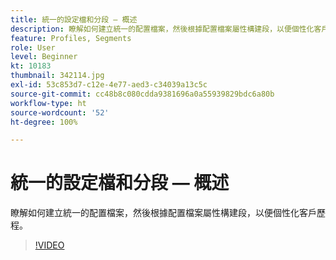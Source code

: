 ```yaml
---
title: 統一的設定檔和分段 — 概述
description: 瞭解如何建立統一的配置檔案，然後根據配置檔案屬性構建段，以便個性化客戶歷程。
feature: Profiles, Segments
role: User
level: Beginner
kt: 10183
thumbnail: 342114.jpg
exl-id: 53c853d7-c12e-4e77-aed3-c34039a13c5c
source-git-commit: cc48b8c080cdda9381696a0a55939829bdc6a80b
workflow-type: ht
source-wordcount: '52'
ht-degree: 100%

---
```


# 統一的設定檔和分段 — 概述

瞭解如何建立統一的配置檔案，然後根據配置檔案屬性構建段，以便個性化客戶歷程。

>[!VIDEO](https://video.tv.adobe.com/v/342114?quality=12&learn=on)
